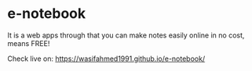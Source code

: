 # e-notebook
It is a web apps through that you can make notes easily online in no cost, means FREE!

Check live on: https://wasifahmed1991.github.io/e-notebook/

